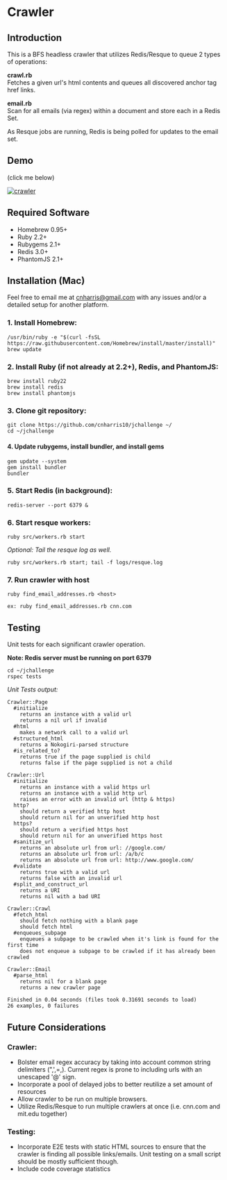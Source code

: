# Crawler

## Introduction

This is a BFS headless crawler that utilizes Redis/Resque to queue 2 types of operations:

**crawl.rb**<br/>
Fetches a given url's html contents and queues all discovered anchor tag href links.

**email.rb**<br/>
Scan for all emails (via regex) within a document and store each in a Redis Set.

As Resque jobs are running, Redis is being polled for updates to the email set.

## Demo

(click me below)

[![crawler](https://i.vimeocdn.com/video/569757392_400x300.png)](https://vimeo.com/165810300 "crawler")

## Required Software

* Homebrew 0.95+
* Ruby 2.2+
* Rubygems 2.1+
* Redis 3.0+
* PhantomJS 2.1+

## Installation (Mac)

Feel free to email me at cnharris@gmail.com with any issues and/or a detailed setup for another platform.  

### 1. Install Homebrew:

	/usr/bin/ruby -e "$(curl -fsSL https://raw.githubusercontent.com/Homebrew/install/master/install)"
	brew update

### 2. Install Ruby (if not already at 2.2+), Redis, and PhantomJS:

	brew install ruby22 
	brew install redis
	brew install phantomjs

### 3. Clone git repository:

	git clone https://github.com/cnharris10/jchallenge ~/
	cd ~/jchallenge

#### 4. Update rubygems, install bundler, and install gems
	
	gem update --system
	gem install bundler
	bundler

### 5. Start Redis (in background):

	redis-server --port 6379 &

### 6. Start resque workers:

	ruby src/workers.rb start
	
*Optional: Tail the resque log as well.*
	
	ruby src/workers.rb start; tail -f logs/resque.log

### 7. Run crawler with host

	ruby find_email_addresses.rb <host>
	
	ex: ruby find_email_addresses.rb cnn.com
	

## Testing

Unit tests for each significant crawler operation.

**Note: Redis server must be running on port 6379**

	cd ~/jchallenge
	rspec tests
	
*Unit Tests output:*

	Crawler::Page
	  #initialize
	    returns an instance with a valid url
	    returns a nil url if invalid
	  #html
	    makes a network call to a valid url
	  #structured_html
	    returns a Nokogiri-parsed structure
	  #is_related_to?
	    returns true if the page supplied is child
	    returns false if the page supplied is not a child
	
	Crawler::Url
	  #initialize
	    returns an instance with a valid https url
	    returns an instance with a valid http url
	    raises an error with an invalid url (http & https)
	  http?
	    should return a verified http host
	    should return nil for an unverified http host
	  https?
	    should return a verified https host
	    should return nil for an unverified https host
	  #sanitize_url
	    returns an absolute url from url: //google.com/
	    returns an absolute url from url: /a/b/c
	    returns an absolute url from url: http://www.google.com/
	  #validate
	    returns true with a valid url
	    returns false with an invalid url
	  #split_and_construct_url
	    returns a URI
	    returns nil with a bad URI
	
	Crawler::Crawl
	  #fetch_html
	    should fetch nothing with a blank page
	    should fetch html
	  #enqueues_subpage
	    enqueues a subpage to be crawled when it's link is found for the first time
	    does not enqueue a subpage to be crawled if it has already been crawled
	
	Crawler::Email
	  #parse_html
	    returns nil for a blank page
	    returns a new crawler page
	
	Finished in 0.04 seconds (files took 0.31691 seconds to load)
	26 examples, 0 failures
	
## Future Considerations

### Crawler:
* Bolster email regex accuracy by taking into account common string delimiters (",',=,<space>). Current regex is prone to including urls with an unescaped '@' sign.
* Incorporate a pool of delayed jobs to better reutilize a set amount of resources
* Allow crawler to be run on multiple browsers.
* Utilize Redis/Resque to run multiple crawlers at once (i.e. cnn.com and mit.edu together)

### Testing:
* Incorporate E2E tests with static HTML sources to ensure that the crawler is finding all possible links/emails.  Unit testing on a small script should be mostly sufficient though.
* Include code coverage statistics
	
	
